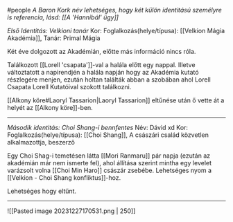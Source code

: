 #people 
*A Baron Kork név lehetséges, hogy két külön identitású személyre is referencia, lásd: [[A 'Hannibál' ügy]]*

*Első Identitás: Velkioni tanár*
Kor:
Foglalkozás(helye/típusa): [[Velkion Mágia Akadémia]], Tanár: Primal Mágia

Két éve dolgozott az Akadémián, előtte más információ nincs róla.

Találkozott [[Lorell 'csapata']]-val a halála előtt egy nappal. Illetve változtatott a napirendjén a halála napján hogy az Akadémia kutató részlegére menjen, ezután holtan találták abban a szobában ahol Lorell Csapata Lorell Kutatóival szokott találkozni.

[[Alkony köre#Laoryl Tassarion|Laoryl Tassarion]] eltűnése után ő vette át a helyét az [[Alkony köre]]-ben. 

---
*Második identitás: Choi Shang-i bennfentes*
Név: Dávid xd
Kor:
Foglalkozás(helye/típusa): [[Choi Shang]], A császári család közvetlen alkalmazottja, beszerző

Egy Choi Shag-i temetésen látta [[Mori Ranmaru]] pár napja (ezután az akadémián már nem ismerte fel), ahol állítása szerint mintha egy levelet varázsolt volna [[Choi Min Haro]] császár zsebébe. Lehetséges nyom a [[Velkion - Choi Shang konfliktus]]-hoz.

Lehetséges hogy eltűnt.

----
![[Pasted image 20231227170531.png | 250]]